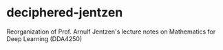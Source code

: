 # deciphered-jentzen
Reorganization of Prof. Arnulf Jentzen's lecture notes on Mathematics for Deep Learning (DDA4250)
